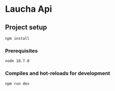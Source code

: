 # Laucha Api

## Project setup

```
npm install

```
### Prerequisites
```
node 18.7.0

```

### Compiles and hot-reloads for development

```
npm run dev
```
